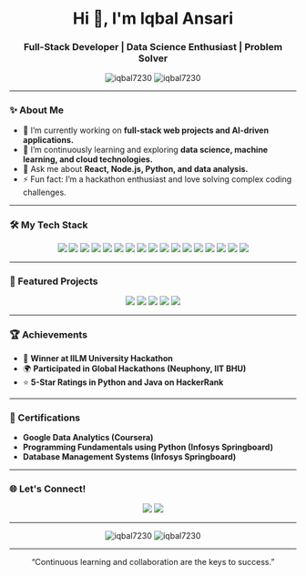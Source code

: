 <h1 align="center">Hi 👋, I'm Iqbal Ansari</h1>
<h3 align="center">Full-Stack Developer | Data Science Enthusiast | Problem Solver</h3>

<p align="center">
  <img src="https://komarev.com/ghpvc/?username=iqbal7230&label=Profile%20views&color=0e75b6&style=flat" alt="iqbal7230" />
  <img src="https://img.shields.io/github/followers/iqbal7230?label=Follow&style=social" alt="iqbal7230" />
</p>

---

### ✨ About Me

- 🔭 I’m currently working on **full-stack web projects and AI-driven applications.**
- 🌱 I’m continuously learning and exploring **data science, machine learning, and cloud technologies.**
- 💬 Ask me about **React, Node.js, Python, and data analysis.**
- ⚡ Fun fact: I’m a hackathon enthusiast and love solving complex coding challenges.

---

### 🛠️ My Tech Stack

<p align="center">
  <img src="https://img.shields.io/badge/-ReactJS-61DAFB?style=for-the-badge&logo=react&logoColor=white" />
  <img src="https://img.shields.io/badge/-Redux-764ABC?style=for-the-badge&logo=redux&logoColor=white" />
  <img src="https://img.shields.io/badge/-Node.js-339933?style=for-the-badge&logo=nodedotjs&logoColor=white" />
  <img src="https://img.shields.io/badge/-Express.js-000000?style=for-the-badge&logo=express&logoColor=white" />
  <img src="https://img.shields.io/badge/-Python-3776AB?style=for-the-badge&logo=python&logoColor=white" />
  <img src="https://img.shields.io/badge/-MongoDB-47A248?style=for-the-badge&logo=mongodb&logoColor=white" />
  <img src="https://img.shields.io/badge/-MySQL-4479A1?style=for-the-badge&logo=mysql&logoColor=white" />
  <img src="https://img.shields.io/badge/-TailwindCSS-38B2AC?style=for-the-badge&logo=tailwindcss&logoColor=white" />
  <img src="https://img.shields.io/badge/-Bootstrap-7952B3?style=for-the-badge&logo=bootstrap&logoColor=white" />
  <img src="https://img.shields.io/badge/-Git-F05032?style=for-the-badge&logo=git&logoColor=white" />
  <img src="https://img.shields.io/badge/-Pandas-150458?style=for-the-badge&logo=pandas&logoColor=white" />
  <img src="https://img.shields.io/badge/-NumPy-013243?style=for-the-badge&logo=numpy&logoColor=white" />
  <img src="https://img.shields.io/badge/-scikit--learn-F7931E?style=for-the-badge&logo=scikitlearn&logoColor=white" />
  <img src="https://img.shields.io/badge/-TensorFlow-FF6F00?style=for-the-badge&logo=tensorflow&logoColor=white" />
  <img src="https://img.shields.io/badge/-Keras-D00000?style=for-the-badge&logo=keras&logoColor=white" />
  <img src="https://img.shields.io/badge/-Matplotlib-013243?style=for-the-badge&logo=matplotlib&logoColor=white" />
  <img src="https://img.shields.io/badge/-Jupyter-F37626?style=for-the-badge&logo=jupyter&logoColor=white" />
</p>


---

### 🌟 Featured Projects

<p align="center">
  <a href="https://github.com/iqbal7230/Paytm.git"><img src="https://img.shields.io/badge/-💸%20Fintech%20Website-0e75b6?style=for-the-badge" /></a>
  <a href="https://github.com/iqbal7230/Todo-App.git"><img src="https://img.shields.io/badge/-📝%20To--Do%20App-0e75b6?style=for-the-badge" /></a>
  <a href="https://github.com/iqbal7230"><img src="https://img.shields.io/badge/-📊%20Student%20Performance%20Analysis-0e75b6?style=for-the-badge" /></a>
  <a href="https://github.com/iqbal7230/DeceptiveEye-DPBH-2K23.git"><img src="https://img.shields.io/badge/-🔍%20Deceptive%20Eye%20Extension-0e75b6?style=for-the-badge" /></a>
  <a href="https://github.com/iqbal7230/Deprai-mental-support-bot.git"><img src="https://img.shields.io/badge/-🧠%20DeprAI%20Mental%20Health%20Bot-0e75b6?style=for-the-badge" /></a>
</p>

---

### 🏆 Achievements

- 🥇 **Winner at IILM University Hackathon**
- 🌍 **Participated in Global Hackathons (Neuphony, IIT BHU)**
- ⭐ **5-Star Ratings in Python and Java on HackerRank**

---

### 📜 Certifications

- **Google Data Analytics (Coursera)**
- **Programming Fundamentals using Python (Infosys Springboard)**
- **Database Management Systems (Infosys Springboard)**

---

### 🌐 Let's Connect!

<p align="center">
  <a href="https://www.linkedin.com/in/iqbal-ansari-53406a253/"><img src="https://img.shields.io/badge/-LinkedIn-0077B5?style=for-the-badge&logo=linkedin&logoColor=white" /></a>
  <a href="https://github.com/iqbal7230"><img src="https://img.shields.io/badge/-GitHub-181717?style=for-the-badge&logo=github&logoColor=white" /></a>
</p>

---

<p align="center">
  <img src="https://github-readme-stats.vercel.app/api?username=iqbal7230&show_icons=true&theme=radical" alt="iqbal7230" />
  <img src="https://github-readme-streak-stats.herokuapp.com/?user=iqbal7230&theme=radical" alt="iqbal7230" />
</p>

---

<p align="center">
  “Continuous learning and collaboration are the keys to success.”
</p>
